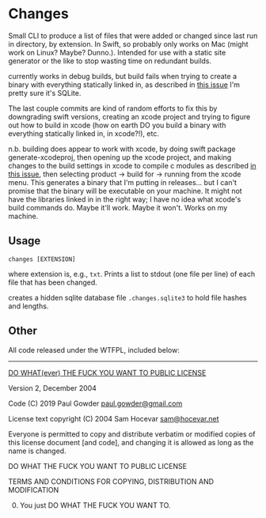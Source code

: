 # Changes

Small CLI to produce a list of files that were added or changed since last run in directory, by extension.  In Swift, so probably only works on Mac (might work on Linux?  Maybe?  Dunno.).  Intended for use with a static site generator or the like to stop wasting time on redundant builds.

currently works in debug builds, but build fails when trying to create a binary with everything statically linked in, as described in [this issue](https://github.com/stephencelis/SQLite.swift/issues/896) I'm pretty sure it's SQLite.

The last couple commits are kind of random efforts to fix this by downgrading swift versions, creating an xcode project and trying to figure out how to build in xcode (how on earth DO you build a binary with everything statically linked in, in xcode?!), etc.

n.b. building does appear to work with xcode, by doing swift package generate-xcodeproj, then opening up the xcode project, and making changes to the build settings in xcode to compile c modules as described [in this issue](https://github.com/stephencelis/SQLite.swift/issues/828), then selecting product -> build for -> running from the xcode menu.  This generates a binary that I'm putting in releases... but I can't promise that the binary will be executable on your machine.  It might not have the libraries linked in in the right way; I have no idea what xcode's build commands do.  Maybe it'll work.  Maybe it won't. Works on my machine. 

## Usage

```
changes [EXTENSION]
```

where extension is, e.g., `txt`.  Prints a list to stdout (one file per line) of each file that has been changed.

creates a hidden sqlite database file `.changes.sqlite3` to hold file hashes and lengths.

## Other

All code released under the WTFPL, included below:

<hr>

[DO WHAT(ever) THE FUCK YOU WANT TO PUBLIC LICENSE](http://www.wtfpl.net/) 

Version 2, December 2004 

Code (C) 2019 Paul Gowder <paul.gowder@gmail.com>

License text copyright (C) 2004 Sam Hocevar <sam@hocevar.net> 

Everyone is permitted to copy and distribute verbatim or modified 
copies of this license document [and code], and changing it is allowed as long 
as the name is changed. 

DO WHAT THE FUCK YOU WANT TO PUBLIC LICENSE 

TERMS AND CONDITIONS FOR COPYING, DISTRIBUTION AND MODIFICATION 

0. You just DO WHAT THE FUCK YOU WANT TO.
